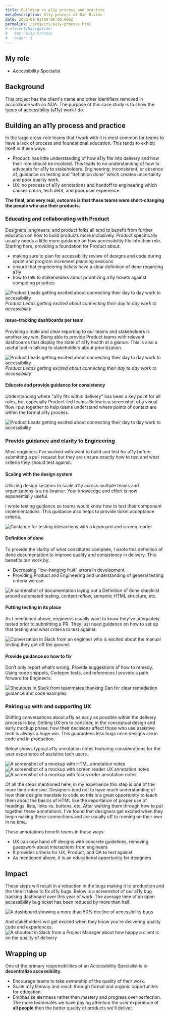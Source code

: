 ```yaml
---
title: Building an a11y process and practice
metaDescription: A11y process of Dan Bivins
date: 2023-01-01T00:00:00.000Z
permalink: /projects/a11y-process.html
# eleventyNavigation:
#   key: A11y Process
#   order: 3
---
```



## My role
- Accessibility Specialist

## Background
This project has the client's name and other identifiers removed in accordance with an NDA. The purpose of this case study is to show the types of accessibility (a11y) work I do.

## Building an a11y process and practice

In the large cross-role teams that I work with it is most common for teams to have a lack of process and foundational education. This tends to exhibit itself in these ways: 
- Product: has little understanding of how a11y fits into delivery and how their role should be involved. This leads to no understanding of how to advocate for a11y to stakeholders.
Engineering: inconsistent, or absence of, guidance on testing and “definition done” which creates uncertainty and poor quality work.
- UX: no process of a11y annotations and handoff to engineering which causes churn, tech debt, and poor user experience.

**The final, and very real, outcome is that these teams were short-changing the people who use their products.**

### Educating and collaborating with Product
Designers, engineers, and product folks all tend to benefit from further education on how to build products more inclusively. Product specifically usually needs a little more guidance on how accessibility fits into their role. Starting here, providing a foundation for Product about:
- making sure to plan for accessibility review of designs and code during sprint and program increment planning sessions
- ensure that engineering tickets have a clear definition of done regarding a11y
- how to talk to stakeholders about prioritizing a11y tickets against competing priorities

![Product Leads getting excited about connecting their day to day work to accessibility](/static/img/prod-1.jpg) *Product Leads getting excited about connecting their day to day work to accessibility*

#### Issue-tracking dashboards per team
Providing simple and clear reporting to our teams and stakeholders is another key win. Being able to provide Product teams with relevant dashboards that display the state of a11y health at a glance. This is also a useful tool in talking to stakeholders about prioritization.

![Product Leads getting excited about connecting their day to day work to accessibility](/static/img/prod-2.jpg) *Product Leads getting excited about connecting their day to day work to accessibility*

#### Educate and provide guidance for consistency
Understanding where "a11y fits within delivery" has been a key point for all roles, but especially Product-led teams. Below is a screenshot of a visual flow I put together to help teams understand where points of contact are within the formal a11y process.

![Product Leads getting excited about connecting their day to day work to accessibility](/static/img/prod-3.jpg)

### Provide guidance and clarity to Engineering
Most engineers I've worked with want to build and test for a11y before submitting a pull request but they are unsure exactly how to test and what criteria they should test against.

#### Scaling with the design system
Utilizing design systems to scale a11y across multiple teams and organizations is a no-brainer. Your knowledge and effort is now exponentially useful. 

I wrote testing guidance so teams would know how to test their component implementations. This guidance also helps to provide ticket acceptance criteria. 

![Guidance for testing interactions with a keyboard and screen reader](/static/img/eng-2.jpg)

#### Definition of done
To provide the clarity of what constitutes complete, I wrote this definition of done documentation to improve quality and consistency in delivery. This benefits our work by:
- Decreasing “low-hanging fruit” errors in development.
- Providing Product and Engineering and understanding of general testing criteria we use.

![A screenshot of documentation laying out a Definition of done checklist around automated testing, content reflow, semantic HTML structure, etc.](/static/img/eng-3.jpg)

#### Putting testing in its place
As I mentioned above, engineers usually want to know they've adequately tested prior to submitting a PR. They just need guidance on how to set up that testing and what criteria to test against. 

![Conversation in Slack from an engineer who is excited about the manual testing they got off the ground.](/static/img/eng-5.jpg)

#### Provide guidance on how to fix
Don’t only report what’s wrong. Provide suggestions of how to remedy. Using code snippets, Codepen tests, and references I provide a path forward for Engineers. 

![Shoutouts in Slack from teammates thanking Dan for clear remediation guidance and code examples](/static/img/eng-4.jpg)

### Pairing up with and supporting UX
Shifting conversations about a11y as early as possible within the delivery process is key. Getting UX'ers to consider, in the conceptual design and early mockup phase, how their decisions affect those who use assistive tech is always a huge win. This guarantees less bugs once designs are in code and in production. 

Below shows typical a11y annotation notes featuring considerations for the user experience of assistive tech users.

![A screenshot of a mockup with HTML annotation notes](/static/img/ux-ann2a.png)
![A screenshot of a mockup with screen reader UX annotation notes](/static/img/ux-ann2b.png)
![A screenshot of a mockup with focus order annotation notes](/static/img/ux-ann2c.png)

Of all the steps mentioned here, in my experience this step is one of the more time-intensive. Designers tend not to have much understanding of how their designs translate to code so this is a great opportunity to teach them about the basics of HTML like the importance of proper use of headings, lists, links vs. buttons, etc. After walking them through how to put together these annotations, I've found that designers get excited when they begin making these connections and are usually off to running on their own in no time. 

These annotations benefit teams in these ways:
- UX can now hand off designs with concrete guidelines, removing guesswork about interactions from engineers
- It provides criteria for UX, Product, and QA to test against 
- As mentioned above, it is an educational opportunity for designers

## Impact 
These steps will result in a reduction in the bugs making it to production and the time it takes to fix a11y bugs. Below is a screenshot of our a11y bug tracking dashboard over this year of work. The average time of an open accessibility bug ticket has been reduced by more than half. 

![A dashboard showing a more than 50% decline of accessibility bugs](/static/img/a11y-bugs-dashboard.jpg)

And stakeholders will get excited when they know you're delivering quality code and experiences. 
![A shoutout in Slack from a Project Manager about how happy a client is on the quality of delivery](/static/img/a11y-cin-sh.jpg)

## Wrapping up
One of the primary responsibilities of an Accessibility Specialist is to **decentralize accessibility**. 
- Encourage teams to take ownership of the quality of their work.
- Scale a11y literacy and reach through formal and organic opportunites for education.
- Emphasize alertness rather than mastery and progress over perfection. The more teammates we have paying attention the user experience of **all people** then the better quality of products we'll deliver.




